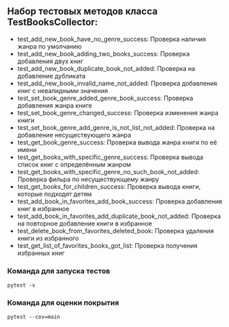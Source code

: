## Набор тестовых методов класса TestBooksCollector:
- test_add_new_book_have_no_genre_success: Проверка наличия жанра по умолчанию
- test_add_new_book_adding_two_books_success: Проверка добавления двух книг
- test_add_new_book_duplicate_book_not_added: Проверка на добавление дубликата
- test_add_new_book_invalid_name_not_added: Проверка добавления книг с невалидными значения
- test_set_book_genre_added_genre_book_success: Проверка добавления жанра книге
- test_set_book_genre_changed_success: Проверка изменения жанра книги
- test_set_book_genre_add_genre_is_not_list_not_added: Проверка на добавление несуществующего жанра
- test_get_book_genre_success: Проверка вывода жанра книги по её имени
- test_get_books_with_specific_genre_success: Проверка вывода список книг с определённым жанром
- test_get_books_with_specific_genre_no_such_book_not_added: Проверка фильра по несуществующему жанру
- test_get_books_for_children_success: Проверка вывода книги, которые подходят детям
- test_add_book_in_favorites_add_book_success: Проверка добавления книг в избранное
- test_add_book_in_favorites_add_duplicate_book_not_added: Проверка на повторное добавление книги в избранное
- test_delete_book_from_favorites_deleted_book: Проверка удаления книги из избранного
- test_get_list_of_favorites_books_got_list: Проверка получения избранных книг

### Команда для запуска тестов
`pytest -v`

### Команда для оценки покрытия
`pytest --cov=main`


